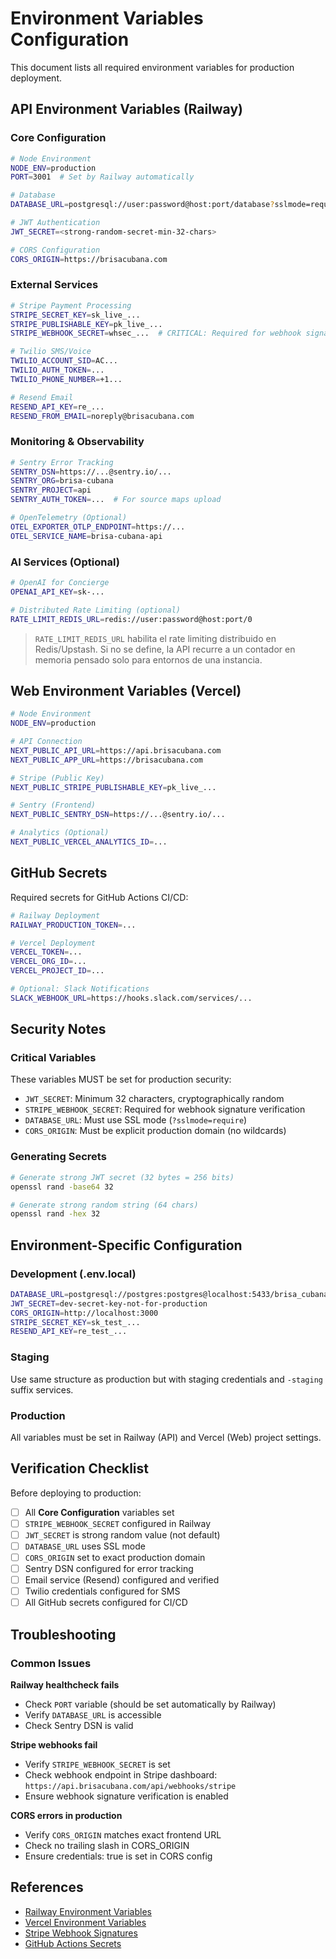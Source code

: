 # Environment Variables Configuration

This document lists all required environment variables for production deployment.

## API Environment Variables (Railway)

### Core Configuration

```bash
# Node Environment
NODE_ENV=production
PORT=3001  # Set by Railway automatically

# Database
DATABASE_URL=postgresql://user:password@host:port/database?sslmode=require

# JWT Authentication
JWT_SECRET=<strong-random-secret-min-32-chars>

# CORS Configuration
CORS_ORIGIN=https://brisacubana.com
```

### External Services

```bash
# Stripe Payment Processing
STRIPE_SECRET_KEY=sk_live_...
STRIPE_PUBLISHABLE_KEY=pk_live_...
STRIPE_WEBHOOK_SECRET=whsec_...  # CRITICAL: Required for webhook signature verification

# Twilio SMS/Voice
TWILIO_ACCOUNT_SID=AC...
TWILIO_AUTH_TOKEN=...
TWILIO_PHONE_NUMBER=+1...

# Resend Email
RESEND_API_KEY=re_...
RESEND_FROM_EMAIL=noreply@brisacubana.com
```

### Monitoring & Observability

```bash
# Sentry Error Tracking
SENTRY_DSN=https://...@sentry.io/...
SENTRY_ORG=brisa-cubana
SENTRY_PROJECT=api
SENTRY_AUTH_TOKEN=...  # For source maps upload

# OpenTelemetry (Optional)
OTEL_EXPORTER_OTLP_ENDPOINT=https://...
OTEL_SERVICE_NAME=brisa-cubana-api
```

### AI Services (Optional)

```bash
# OpenAI for Concierge
OPENAI_API_KEY=sk-...

# Distributed Rate Limiting (optional)
RATE_LIMIT_REDIS_URL=redis://user:password@host:port/0
```

> `RATE_LIMIT_REDIS_URL` habilita el rate limiting distribuido en Redis/Upstash. Si no se define, la API recurre a un contador en memoria pensado solo para entornos de una instancia.

## Web Environment Variables (Vercel)

```bash
# Node Environment
NODE_ENV=production

# API Connection
NEXT_PUBLIC_API_URL=https://api.brisacubana.com
NEXT_PUBLIC_APP_URL=https://brisacubana.com

# Stripe (Public Key)
NEXT_PUBLIC_STRIPE_PUBLISHABLE_KEY=pk_live_...

# Sentry (Frontend)
NEXT_PUBLIC_SENTRY_DSN=https://...@sentry.io/...

# Analytics (Optional)
NEXT_PUBLIC_VERCEL_ANALYTICS_ID=...
```

## GitHub Secrets

Required secrets for GitHub Actions CI/CD:

```bash
# Railway Deployment
RAILWAY_PRODUCTION_TOKEN=...

# Vercel Deployment
VERCEL_TOKEN=...
VERCEL_ORG_ID=...
VERCEL_PROJECT_ID=...

# Optional: Slack Notifications
SLACK_WEBHOOK_URL=https://hooks.slack.com/services/...
```

## Security Notes

### Critical Variables

These variables MUST be set for production security:

- `JWT_SECRET`: Minimum 32 characters, cryptographically random
- `STRIPE_WEBHOOK_SECRET`: Required for webhook signature verification
- `DATABASE_URL`: Must use SSL mode (`?sslmode=require`)
- `CORS_ORIGIN`: Must be explicit production domain (no wildcards)

### Generating Secrets

```bash
# Generate strong JWT secret (32 bytes = 256 bits)
openssl rand -base64 32

# Generate strong random string (64 chars)
openssl rand -hex 32
```

## Environment-Specific Configuration

### Development (.env.local)

```bash
DATABASE_URL=postgresql://postgres:postgres@localhost:5433/brisa_cubana_dev
JWT_SECRET=dev-secret-key-not-for-production
CORS_ORIGIN=http://localhost:3000
STRIPE_SECRET_KEY=sk_test_...
RESEND_API_KEY=re_test_...
```

### Staging

Use same structure as production but with staging credentials and `-staging` suffix services.

### Production

All variables must be set in Railway (API) and Vercel (Web) project settings.

## Verification Checklist

Before deploying to production:

- [ ] All **Core Configuration** variables set
- [ ] `STRIPE_WEBHOOK_SECRET` configured in Railway
- [ ] `JWT_SECRET` is strong random value (not default)
- [ ] `DATABASE_URL` uses SSL mode
- [ ] `CORS_ORIGIN` set to exact production domain
- [ ] Sentry DSN configured for error tracking
- [ ] Email service (Resend) configured and verified
- [ ] Twilio credentials configured for SMS
- [ ] All GitHub secrets configured for CI/CD

## Troubleshooting

### Common Issues

**Railway healthcheck fails**

- Check `PORT` variable (should be set automatically by Railway)
- Verify `DATABASE_URL` is accessible
- Check Sentry DSN is valid

**Stripe webhooks fail**

- Verify `STRIPE_WEBHOOK_SECRET` is set
- Check webhook endpoint in Stripe dashboard: `https://api.brisacubana.com/api/webhooks/stripe`
- Ensure webhook signature verification is enabled

**CORS errors in production**

- Verify `CORS_ORIGIN` matches exact frontend URL
- Check no trailing slash in CORS_ORIGIN
- Ensure credentials: true is set in CORS config

## References

- [Railway Environment Variables](https://docs.railway.app/guides/variables)
- [Vercel Environment Variables](https://vercel.com/docs/projects/environment-variables)
- [Stripe Webhook Signatures](https://stripe.com/docs/webhooks/signatures)
- [GitHub Actions Secrets](https://docs.github.com/en/actions/security-guides/encrypted-secrets)
